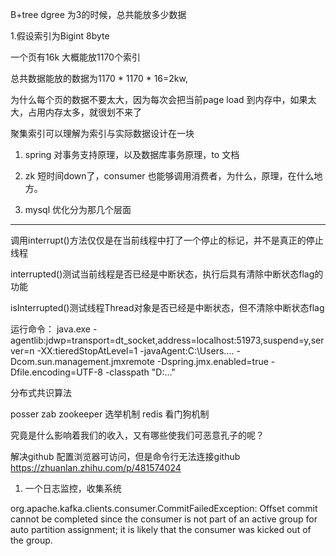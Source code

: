 B+tree dgree 为3的时候，总共能放多少数据

1.假设索引为Bigint 8byte

一个页有16k 大概能放1170个索引

总共数据能放的数据为1170 * 1170 * 16=2kw,

为什么每个页的数据不要太大，因为每次会把当前page load 到内存中，如果太大，占用内存太多，就很划不来了

聚集索引可以理解为索引与实际数据设计在一块

1. spring 对事务支持原理，以及数据库事务原理，to 文档

2. zk 短时间down了，consumer 也能够调用消费者，为什么，原理，在什么地方。

3. mysql 优化分为那几个层面

----

调用interrupt()方法仅仅是在当前线程中打了一个停止的标记，并不是真正的停止线程

interrupted()测试当前线程是否已经是中断状态，执行后具有清除中断状态flag的功能

isInterrupted()测试线程Thread对象是否已经是中断状态，但不清除中断状态flag

运行命令：
java.exe -agentlib:jdwp=transport=dt_socket,address=localhost:51973,suspend=y,server=n
-XX:tieredStopAtLevel=1
-javaAgent:C:\Users....
-Dcom.sun.management.jmxremote
-Dspring.jmx.enabled=true
-Dfile.encoding=UTF-8
-classpath "D:\..."

分布式共识算法

posser
zab
zookeeper 选举机制
redis 看门狗机制

究竟是什么影响着我们的收入，又有哪些使我们可恶意孔子的呢？

解决github 配置浏览器可访问，但是命令行无法连接github
https://zhuanlan.zhihu.com/p/481574024

1. 一个日志监控，收集系统


org.apache.kafka.clients.consumer.CommitFailedException: Offset commit cannot be completed since the consumer is not part of an active group for auto partition assignment; it is likely that the consumer was kicked out of the group.




























